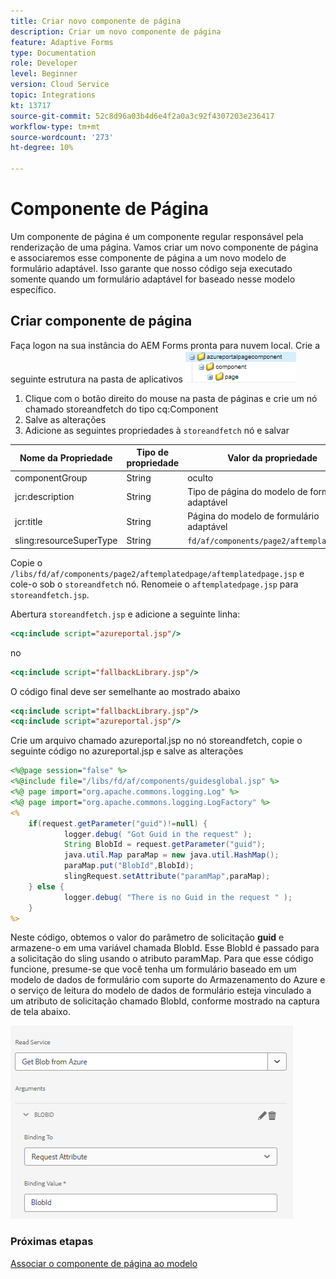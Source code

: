 ```yaml
---
title: Criar novo componente de página
description: Criar um novo componente de página
feature: Adaptive Forms
type: Documentation
role: Developer
level: Beginner
version: Cloud Service
topic: Integrations
kt: 13717
source-git-commit: 52c8d96a03b4d6e4f2a0a3c92f4307203e236417
workflow-type: tm+mt
source-wordcount: '273'
ht-degree: 10%

---
```



# Componente de Página 

Um componente de página é um componente regular responsável pela renderização de uma página. Vamos criar um novo componente de página e associaremos esse componente de página a um novo modelo de formulário adaptável. Isso garante que nosso código seja executado somente quando um formulário adaptável for baseado nesse modelo específico.

## Criar componente de página

Faça logon na sua instância do AEM Forms pronta para nuvem local. Crie a seguinte estrutura na pasta de aplicativos
![page-component](./assets/page-component1.png)

1. Clique com o botão direito do mouse na pasta de páginas e crie um nó chamado storeandfetch do tipo cq:Component
1. Salve as alterações
1. Adicione as seguintes propriedades à `storeandfetch` nó e salvar

| **Nome da Propriedade** | **Tipo de propriedade** | **Valor da propriedade** |
|-------------------------|-------------------|----------------------------------------|
| componentGroup | String | oculto |
| jcr:description | String | Tipo de página do modelo de formulário adaptável |
| jcr:title | String | Página do modelo de formulário adaptável |
| sling:resourceSuperType | String | `fd/af/components/page2/aftemplatedpage` |

Copie o `/libs/fd/af/components/page2/aftemplatedpage/aftemplatedpage.jsp` e cole-o sob o `storeandfetch` nó. Renomeie o `aftemplatedpage.jsp` para `storeandfetch.jsp`.

Abertura `storeandfetch.jsp` e adicione a seguinte linha:

```jsp
<cq:include script="azureportal.jsp"/>
```

no

```jsp
<cq:include script="fallbackLibrary.jsp"/>
```

O código final deve ser semelhante ao mostrado abaixo

```jsp
<cq:include script="fallbackLibrary.jsp"/>
<cq:include script="azureportal.jsp"/>
```

Crie um arquivo chamado azureportal.jsp no nó storeandfetch, copie o seguinte código no azureportal.jsp e salve as alterações

```jsp
<%@page session="false" %>
<%@include file="/libs/fd/af/components/guidesglobal.jsp" %>
<%@ page import="org.apache.commons.logging.Log" %>
<%@ page import="org.apache.commons.logging.LogFactory" %>
<%
    if(request.getParameter("guid")!=null) {
            logger.debug( "Got Guid in the request" );
            String BlobId = request.getParameter("guid");
            java.util.Map paraMap = new java.util.HashMap();
            paraMap.put("BlobId",BlobId);
            slingRequest.setAttribute("paramMap",paraMap);
    } else {
            logger.debug( "There is no Guid in the request " );
    }            
%>
```

Neste código, obtemos o valor do parâmetro de solicitação **guid** e armazene-o em uma variável chamada BlobId. Esse BlobId é passado para a solicitação do sling usando o atributo paramMap. Para que esse código funcione, presume-se que você tenha um formulário baseado em um modelo de dados de formulário com suporte do Armazenamento do Azure e o serviço de leitura do modelo de dados de formulário esteja vinculado a um atributo de solicitação chamado BlobId, conforme mostrado na captura de tela abaixo.

![fdm-request-attribute](./assets/fdm-request-attribute.png)

### Próximas etapas

[Associar o componente de página ao modelo](./associate-page-component.md)

